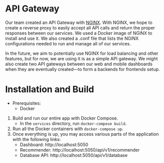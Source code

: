 # API Gateway 

Our team created an API Gateway with [NGINX](https://www.nginx.com). With NGINX, we hope to create a reverse proxy to easily accept all API calls and return the proper responses between our services. We used a Docker image of NGINX to install and use it. We also created a .conf file that lists the NGINX configurations needed to run and manage all of our services.

In the future, we aim to potentially use NGINX for load balancing and other features, but for now, we are using it is as a simple API gateway. We might also create two API gateways between our web and mobile dashboards when they are eventually created—to form a backends for frontends setup.

# Installation and Build

- Prerequisites:
    - Docker
    
1) Build and run our entire app with Docker Compose.
    - In the `services` directory, run `docker-compose build`.
2) Run all the Docker containers with `docker-compose up`.
3) Once everything is up, you may access various parts of the application with the following links:
    - Dashboard: http://localhost:5050
    - Recommender: http://localhost:5050/api/v1/recommender
    - Database API: http://localhost:5050/api/v1/database